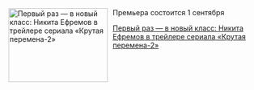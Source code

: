 <!--2025-08-26 09:30:23-->
<div class="yb">
  <div class="rss kino_kino"><a href="https://www.kino-teatr.ru/kino/news/y2025/8-26/38764/" title="Первый раз — в новый класс: Никита Ефремов в трейлере сериала «Крутая перемена-2»"><img src="https://www.kino-teatr.ru/news/4/6/38764/poster.jpg" width="196" height="147" align="left" hspace="5" style="margin: 0px 10px 0px 5px" alt="Первый раз — в новый класс: Никита Ефремов в трейлере сериала «Крутая перемена-2»"/></a>Премьера состоится 1 сентября <p class="titl"><a href="https://www.kino-teatr.ru/kino/news/y2025/8-26/38764/">Первый раз — в новый класс: Никита Ефремов в трейлере сериала «Крутая перемена-2»</a></p></div>
</div>
